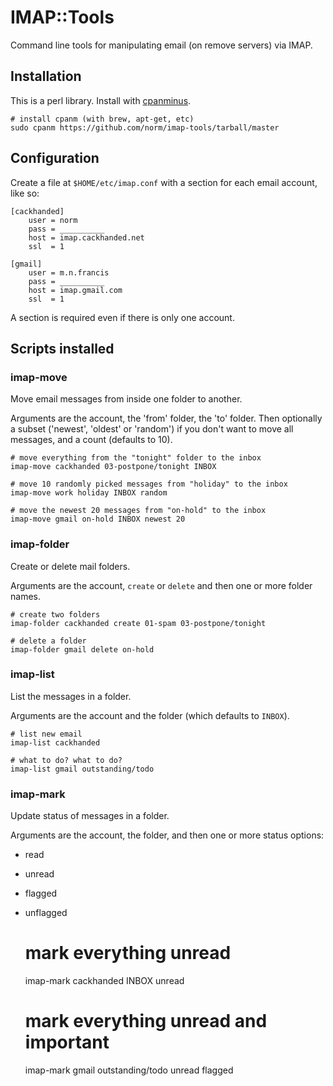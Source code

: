 IMAP::Tools
===========

Command line tools for manipulating email (on remove servers) via IMAP.


Installation
------------

This is a perl library. Install with 
[cpanminus](http://search.cpan.org/~miyagawa/App-cpanminus/lib/App/cpanminus.pm).

    # install cpanm (with brew, apt-get, etc)
    sudo cpanm https://github.com/norm/imap-tools/tarball/master


Configuration
-------------

Create a file at `$HOME/etc/imap.conf` with a section for each email account,
like so:

    [cackhanded]
        user = norm
        pass = __________
        host = imap.cackhanded.net
        ssl  = 1

    [gmail]
        user = m.n.francis
        pass = __________
        host = imap.gmail.com
        ssl  = 1

A section is required even if there is only one account.


Scripts installed
-----------------

### imap-move

Move email messages from inside one folder to another.

Arguments are the account, the 'from' folder, the 'to' folder. Then optionally
a subset ('newest', 'oldest' or 'random') if you don't want to move all
messages, and a count (defaults to 10).

    # move everything from the "tonight" folder to the inbox
    imap-move cackhanded 03-postpone/tonight INBOX

    # move 10 randomly picked messages from "holiday" to the inbox
    imap-move work holiday INBOX random

    # move the newest 20 messages from "on-hold" to the inbox
    imap-move gmail on-hold INBOX newest 20

### imap-folder

Create or delete mail folders.

Arguments are the account, `create` or `delete` and then one or more folder
names.

    # create two folders
    imap-folder cackhanded create 01-spam 03-postpone/tonight

    # delete a folder
    imap-folder gmail delete on-hold

### imap-list

List the messages in a folder.

Arguments are the account and the folder (which defaults to `INBOX`).

    # list new email
    imap-list cackhanded

    # what to do? what to do?
    imap-list gmail outstanding/todo

### imap-mark

Update status of messages in a folder.

Arguments are the account, the folder, and then one or more status options:

*   read
*   unread
*   flagged
*   unflagged

    # mark everything unread
    imap-mark cackhanded INBOX unread

    # mark everything unread and important
    imap-mark gmail outstanding/todo unread flagged
